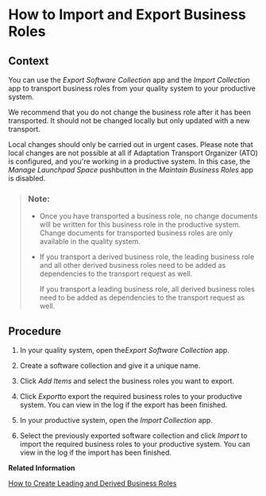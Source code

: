 <!-- loio83c1cd62666f48c68d93f2fdeae1ae95 -->

# How to Import and Export Business Roles



<a name="loio83c1cd62666f48c68d93f2fdeae1ae95__HowToImportExportBusinessRoles_context"/>

## Context

You can use the *Export Software Collection* app and the *Import Collection* app to transport business roles from your quality system to your productive system.

We recommend that you do not change the business role after it has been transported. It should not be changed locally but only updated with a new transport.

Local changes should only be carried out in urgent cases. Please note that local changes are not possible at all if Adaptation Transport Organizer \(ATO\) is configured, and you're working in a productive system. In this case, the *Manage Launchpad Space* pushbutton in the *Maintain Business Roles* app is disabled.

> ### Note:  
> -   Once you have transported a business role, no change documents will be written for this business role in the productive system. Change documents for transported business roles are only available in the quality system.
> 
> -   If you transport a derived business role, the leading business role and all other derived business roles need to be added as dependencies to the transport request as well.
> 
>     If you transport a leading business role, all derived business roles need to be added as dependencies to the transport request as well.



<a name="loio83c1cd62666f48c68d93f2fdeae1ae95__HowToImportExportBusinessRoles_steps"/>

## Procedure

1.  In your quality system, open the*Export Software Collection* app.

2.  Create a software collection and give it a unique name.

3.  Click *Add Items* and select the business roles you want to export.

4.  Click *Export*to export the required business roles to your productive system. You can view in the log if the export has been finished.

5.  In your productive system, open the *Import Collection* app.

6.  Select the previously exported software collection and click *Import* to import the required business roles to your productive system. You can view in the log if the import has been finished.


**Related Information**  






[How to Create Leading and Derived Business Roles](How_to_Create_Leading_and_Derived_Business_Roles_9b09af6.md "")



